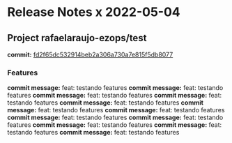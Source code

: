 # Release Notes x 2022-05-04
## Project rafaelaraujo-ezops/test
**commit:** [fd2f65dc532914beb2a306a730a7e815f5db8077](https://github.com/rafaelaraujo-ezops/test/commit/fd2f65dc532914beb2a306a730a7e815f5db8077)
### Features
 **commit message:** feat: testando features 
 **commit message:** feat: testando features 
 **commit message:** feat: testando features 
 **commit message:** feat: testando features 
 **commit message:** feat: testando features 
 **commit message:** feat: testando features 
 **commit message:** feat: testando features 
 **commit message:** feat: testando features 
 **commit message:** feat: testando features 
 **commit message:** feat: testando features 
 **commit message:** feat: testando features 
 **commit message:** feat: testando features 
